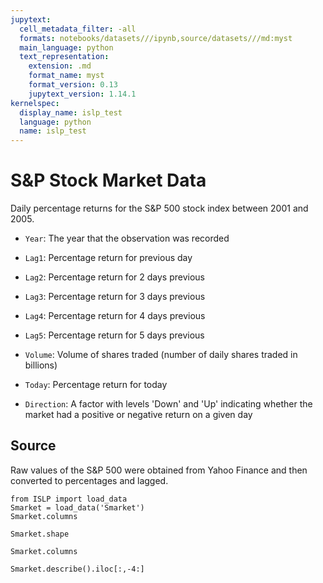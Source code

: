 ```yaml
---
jupytext:
  cell_metadata_filter: -all
  formats: notebooks/datasets///ipynb,source/datasets///md:myst
  main_language: python
  text_representation:
    extension: .md
    format_name: myst
    format_version: 0.13
    jupytext_version: 1.14.1
kernelspec:
  display_name: islp_test
  language: python
  name: islp_test
---
```


# S&P Stock Market Data

Daily percentage returns for the S&P 500 stock index between 2001
and 2005.

- `Year`: The year that the observation was recorded

- `Lag1`: Percentage return for previous day

- `Lag2`: Percentage return for 2 days previous

- `Lag3`: Percentage return for 3 days previous

- `Lag4`: Percentage return for 4 days previous

- `Lag5`: Percentage return for 5 days previous

- `Volume`: Volume of shares traded (number of daily shares traded in
          billions)

- `Today`: Percentage return for today

- `Direction`: A factor with levels 'Down' and 'Up' indicating
 whether the market had a positive or negative return on a
 given day

## Source

Raw values of the S&P 500 were obtained from Yahoo Finance and
then converted to percentages and lagged.

```{code-cell}
from ISLP import load_data
Smarket = load_data('Smarket')
Smarket.columns
```

```{code-cell}
Smarket.shape
```

```{code-cell}
Smarket.columns
```

```{code-cell}
Smarket.describe().iloc[:,-4:]
```
